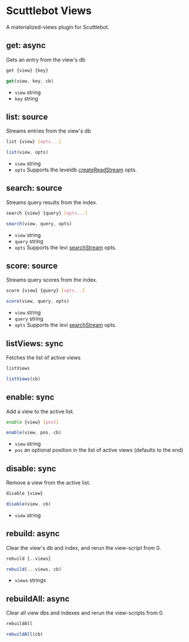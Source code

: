 # Scuttlebot Views

A materialized-views plugin for Scuttlebot.


## get: async

Gets an entry from the view's db

```bash
get {view} {key}
```
```js
get(view, key, cb)
```

- `view` string
- `key` string


## list: source

Streams entries from the view's db

```bash
list {view} [opts...]
```
```js
list(view, opts)
```

- `view` string
- `opts` Supports the leveldb [createReadStream](https://github.com/level/levelup#createReadStream) opts.


## search: source

Streams query results from the index.

```bash
search {view} {query} [opts...]
```
```js
search(view, query, opts)
```

- `view` string
- `query` string
- `opts` Supports the levi [searchStream](https://github.com/cshum/levi#searchstreamquery-options) opts.


## score: source

Streams query scores from the index.

```bash
score {view} {query} [opts...]
```
```js
score(view, query, opts)
```

- `view` string
- `query` string
- `opts` Supports the levi [searchStream](https://github.com/cshum/levi#searchstreamquery-options) opts.


## listViews: sync

Fetches the list of active views

```bash
listViews
```
```js
listViews(cb)
```


## enable: sync

Add a view to the active list.

```bash
enable {view} [post]
```
```js
enable(view, pos, cb)
````

 - `view` string
 - `pos` an optional position in the list of active views (defaults to the end)


## disable: sync

Remove a view from the active list.

```bash
disable {view}
```
```js
disable(view, cb)
```

 - `view` string


## rebuild: async

Clear the view's db and index, and rerun the view-script from 0.

```bash
rebuild {..views}
```
```js
rebuild(...views, cb)` 
```

 - `views` strings


## rebuildAll: async

Clear all view dbs and indexes and rerun the view-scripts from 0.

```bash
rebuildAll
```
```js
rebuildAll(cb)
```